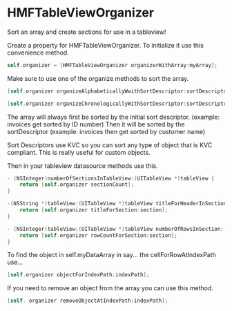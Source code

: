 HMFTableViewOrganizer
====================

Sort an array and create sections for use in a tableview!

Create a property for HMFTableViewOrganizer.
To initialize it use this convenience method.

```objective-c
self.organizer = [HMFTableViewOrganizer organizerWithArray:myArray];
```

Make sure to use one of the organize methods to sort the array.

```objective-c
[self.organizer organizeAlphabeticallyWwithSortDescriptor:sortDescriptor withInitialSortDescriptor:initialSortDescriptor];

[self.organizer organizeChronologicallyWithSortDescriptor:sortDescriptor withInitialSortDescriptor:initialSortDescriptor];
```
The array will always first be sorted by the initial sort descriptor. (example: invoices get sorted by ID number)
Then it will be sorted by the sortDescriptor (example: invoices then get sorted by customer name)

Sort Descriptors use KVC so you can sort any type of object that is KVC compliant. This is really useful for custom objects.

Then in your tableview datasource methods use this.
```objective-c
- (NSInteger)numberOfSectionsInTableView:(UITableView *)tableView {
    return [self.organizer sectionCount];
}

-(NSString *)tableView:(UITableView *)tableView titleForHeaderInSection:(NSInteger)section {
    return [self.organizer titleForSection:section];
}

- (NSInteger)tableView:(UITableView *)tableView numberOfRowsInSection:(NSInteger)section {
    return [self.organizer rowCountForSection:section];
}
```

To find the object in self.myDataArray in say... the cellForRowAtIndexPath use...

```objective-c
[self.organizer objectForIndexPath:indexPath];
```

If you need to remove an object from the array you can use this method.
```objective-c
[self. organizer removeObjectAtIndexPath:indexPath];
```
